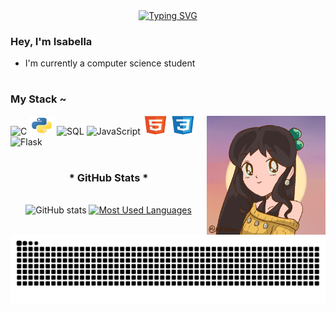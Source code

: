 <div align="center">
  <a href="https://git.io/typing-svg">
    <img src="https://readme-typing-svg.demolab.com?font=Fira+Code&weight=500&size=22&pause=1000&color=FF00F6&center=true&vCenter=true&random=false&width=524&lines=%E2%8A%B9+Welcome+to+my+profile!+%CB%99%E1%B5%95%CB%99+%E2%8A%B9+" alt="Typing SVG">
  </a>

</div>

### Hey, I'm Isabella 

- I'm currently a computer science student

#

<h3 align="left">My Stack ~</h3>

<div align="left">
  <img alt="C" height="30" width="40" src="https://cdn.jsdelivr.net/gh/devicons/devicon@latest/icons/c/c-original.svg">
  <img align="right" alt="Me" height="190px" src="./me.png">
  <img alt="Python" height="30" width="40" src="https://raw.githubusercontent.com/devicons/devicon/master/icons/python/python-original.svg">
  <img alt="SQL" height="30" width="40" src="https://cdn.jsdelivr.net/gh/devicons/devicon@latest/icons/azuresqldatabase/azuresqldatabase-original.svg">
  <img alt="JavaScript" height="30" width="40" src="https://cdn.jsdelivr.net/gh/devicons/devicon@latest/icons/javascript/javascript-original.svg"">       
  <img alt="HTML" height="30" width="40" src="https://raw.githubusercontent.com/devicons/devicon/master/icons/html5/html5-original.svg">
  <img alt="CSS" height="30" width="40" src="https://raw.githubusercontent.com/devicons/devicon/master/icons/css3/css3-original.svg">
  <img alt="Flask" height="30" width="40" src="https://cdn.jsdelivr.net/gh/devicons/devicon@latest/icons/flask/flask-original-wordmark.svg">

#
          
</div>

<div style="text-align: center;" align="left">
  <h3>* GitHub Stats *</h3>
  <br>
  <img src="https://github-readme-stats-git-masterrstaa-rickstaa.vercel.app/api?username=isabbellab&hide_title=true&show_icons=true&include_all_commits=false&count_private=true&line_height=25&hide=issues&bg_color=000&title_color=FF00F6&text_color=FFF&border_radius=3&border_color=36123c&icon_color=FF00F6&theme=jolly" alt="GitHub stats">

  <a href="https://github.com/isabbellab/github-readme-stats">
    <img src="https://github-readme-stats-git-masterrstaa-rickstaa.vercel.app/api/top-langs/?username=isabbellab&line_height=10&card_width=290&layout=compact&hide_title=false&count_private=true&langs_count=4&show_icons=true&title_color=FF00F6&hide=html,scss,less&bg_color=000&text_color=8B8B8B&border_radius=3&border_color=561760&count_private=true" alt="Most Used Languages">
  </a>
</div>

<picture align="center">
  <source media="(prefers-color-scheme: dark)" srcset="https://raw.githubusercontent.com/isabbellab/isabbellab/output/github-contribution-grid-snake-dark.svg">
  <source media="(prefers-color-scheme: light)" srcset="https://raw.githubusercontent.com/isabbellab/isabbellab/output/github-contribution-grid-snake-dark.svg">
  <img align="center" alt="github contribution grid snake animation" src="https://raw.githubusercontent.com/isabbellab/isabbellab/output/github-contribution-grid-snake.svg">
</picture>
  

